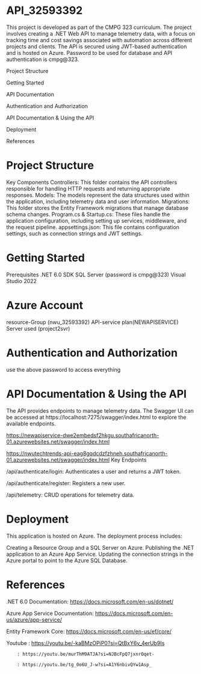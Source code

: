 # API_32593392 


 This project is developed as part of the CMPG 323 curriculum. The project involves creating a .NET Web API to manage telemetry data, with a focus on tracking time and cost savings associated with automation across different projects and clients. The API is secured using JWT-based authentication and is hosted on Azure. Password to be used for database and API authentication is cmpg@323.


Project Structure

Getting Started

API Documentation

Authentication and Authorization

API Documentation & Using the API

Deployment

References

# Project Structure
Key Components
Controllers: This folder contains the API controllers responsible for handling HTTP requests and returning appropriate responses.
Models: The models represent the data structures used within the application, including telemetry data and user information.
Migrations: This folder stores the Entity Framework migrations that manage database schema changes.
Program.cs & Startup.cs: These files handle the application configuration, including setting up services, middleware, and the request pipeline.
appsettings.json: This file contains configuration settings, such as connection strings and JWT settings.

# Getting Started
Prerequisites
.NET 6.0 SDK
SQL Server (password is cmpg@323)
Visual Studio 2022

# Azure Account 
  resource-Group (nwu_32593392)
  API-service plan(NEWAPISERVICE)
  Server used (project2svr)
  
# Authentication and Authorization
 use the above password to access everything 


# API Documentation & Using the API
The API provides endpoints to manage telemetry data. The Swagger UI can be accessed at https://localhost:7275/swagger/index.html to explore the available endpoints.

https://newapiservice-dwe2embedsf2hkgu.southafricanorth-01.azurewebsites.net/swagger/index.html

https://nwutechtrends-api-eag8gqdcdzfzhneh.southafricanorth-01.azurewebsites.net/swagger/index.html
Key Endpoints

/api/authenticate/login: Authenticates a user and returns a JWT token.

/api/authenticate/register: Registers a new user.

/api/telemetry: CRUD operations for telemetry data.

# Deployment
This application is hosted on Azure. The deployment process includes:

Creating a Resource Group and a SQL Server on Azure.
Publishing the .NET application to an Azure App Service.
Updating the connection strings in the Azure portal to point to the Azure SQL Database.

# References
.NET 6.0 Documentation: https://docs.microsoft.com/en-us/dotnet/

Azure App Service Documentation: https://docs.microsoft.com/en-us/azure/app-service/

Entity Framework Core: https://docs.microsoft.com/en-us/ef/core/

Youtube : https://youtu.be/-kaBMzOPiP0?si=QtBxY6v_4erUb9Is
        
        : https://youtu.be/murThM9ATJA?si=NJBcFpQ7jxnrOqet-
      
        : https://youtu.be/tg_0o6U_J-w?si=A1Y6nbivQYw1Asp_


